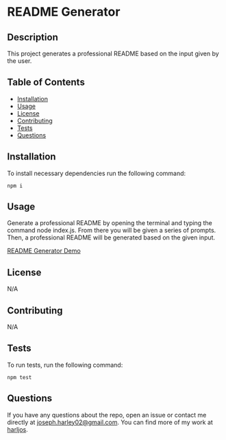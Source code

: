 # README Generator 
  

  ## Description

  This project generates a professional README based on the input given by the user.

  ## Table of Contents

  * [Installation](#installation)
  * [Usage](#usage)
  * [License](#license)
  * [Contributing](#contributing)
  * [Tests](#tests)
  * [Questions](#questions)
  
  ## Installation

  To install necessary dependencies run the following command:
  ``` 
  npm i
  ```

  ## Usage

  Generate a professional README by opening the terminal and typing the command node index.js. From there you will be given a series of prompts. Then, a professional README will be generated based on the given input.

  [README Generator Demo](https://drive.google.com/file/d/1IbeP2hQhlanpbhgFvzWioijgQ6kvOZtq/view?usp=sharing)

  ## License

  N/A

  ## Contributing

  N/A

  ## Tests

  To run tests, run the following command:
  ```
  npm test
  ```
  
  ## Questions

  If you have any questions about the repo, open an issue or contact me directly at joseph.harley02@gmail.com. You can find more of my work at [harljos](https://github.com/harljos/).
